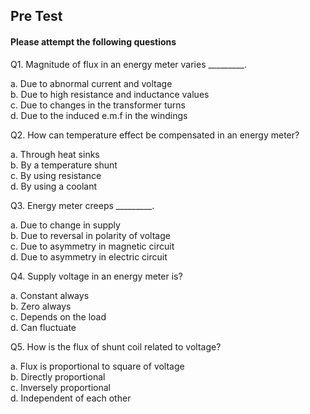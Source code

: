 ##  Pre Test 
#### Please attempt the following questions

Q1. Magnitude of flux in an energy meter varies _________.<br>

a.   Due to abnormal current and voltage<br>
b.   Due to high resistance and inductance values<br>
c.   Due to changes in the transformer turns<br>
d.   Due to the induced e.m.f in the windings<br>

Q2. How can temperature effect be compensated in an energy meter?<br>

a.   Through heat sinks<br>
b.   By a temperature shunt<br>
c.   By using resistance<br>
d.   By using a coolant<br>

Q3. Energy meter creeps _________.<br>

a.   Due to change in supply<br>
b.   Due to reversal in polarity of voltage<br>
c.   Due to asymmetry in magnetic circuit<br>
d.   Due to asymmetry in electric circuit<br>

Q4. Supply voltage in an energy meter is?<br>

a.   Constant always<br>
b.   Zero always<br>
c.   Depends on the load<br>
d.   Can fluctuate<br>

Q5. How is the flux of shunt coil related to voltage?<br>

a.   Flux is proportional to square of voltage<br>
b.   Directly proportional<br>
c.   Inversely proportional<br>
d.   Independent of each other<br>
